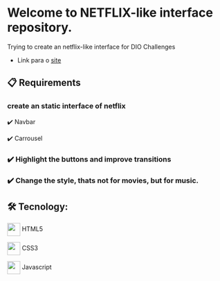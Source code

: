 # Welcome to NETFLIX-like interface repository.
Trying to create an netflix-like interface for DIO Challenges 
- Link para o [site](https://peustratt.github.io/netflix-clone/)

## 📋 Requirements

### create an static interface of netflix

 ✔️ Navbar

 ✔️ Carrousel

 ### ✔️ Highlight the buttons and improve transitions
 ### ✔️  Change the style, thats not for movies, but for music.

## 🛠 Tecnology:

<img src="https://cdn.jsdelivr.net/gh/devicons/devicon/icons/html5/html5-original.svg" align="center" width="30" height="30" /> HTML5

<img src="https://cdn.jsdelivr.net/gh/devicons/devicon/icons/css3/css3-original.svg" align="center" width="30" height="30" /> CSS3

<img src="https://cdn.jsdelivr.net/gh/devicons/devicon/icons/javascript/javascript-original.svg" align="center" width="30" height="30" /> Javascript
